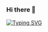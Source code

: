 ### Hi there 👋
[![Typing SVG](https://readme-typing-svg.herokuapp.com?font=Fira+Code&pause=1000&random=false&width=435&lines=Smart-biz)](https://git.io/typing-svg)

<!--
**rooty/rooty** is a ✨ _special_ ✨ repository because its `README.md` (this file) appears on your GitHub profile.

Here are some ideas to get you started:

- 🔭 I’m currently working on ...
- 🌱 I’m currently learning ...
- 👯 I’m looking to collaborate on ...
- 🤔 I’m looking for help with ...
- 💬 Ask me about ...
- 📫 How to reach me: ...
- 😄 Pronouns: ...
- ⚡ Fun fact: ...
-->
